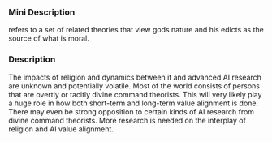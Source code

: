 ### Mini Description

 refers to a set of related theories that view gods nature and his edicts as the source of what is moral. 

### Description

The impacts of religion and dynamics between it and advanced AI research are unknown and potentially volatile. Most of the world consists of persons that are overtly or tacitly divine command theorists. This will very likely play a huge role in how both short-term and long-term value alignment is done. There may even be strong opposition to certain kinds of AI research from divine command theorists.  More research is needed on the interplay of religion and AI value alignment.
